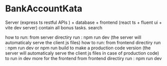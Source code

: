 # BankAccountKata
Server (express ts restful APIs ) + database + frontend (react ts + fluent ui + vite dev server)
contain all bonus tasks. search 

how to run: from server directiry run : npm run dev (the server will automaticaly serve the client js files)
how to run: from frontend directiry run : npm run dev or npm run build to make a production code version (the server will automaticaly serve the client js files in case of production code)
to run in dev more for the frontend from frontend directiry run : npm run dev
